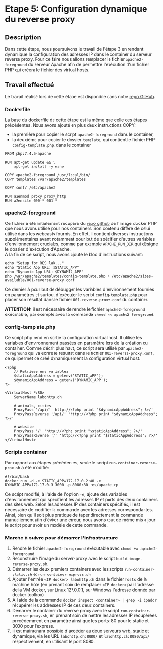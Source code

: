 # Etape 5: Configuration dynamique du reverse proxy
## Description
Dans cette étape, nous poursuivons le travail de l'étape 3 en rendant dynamique la configuration des adresses IP dans le container du serveur reverse proxy. Pour ce faire nous allons remplacer le fichier `apache2-foreground` du serveur Apache afin de permettre l'exécution d'un fichier PHP qui créera le fichier des virtual hosts.

## Travail effectué
Le travail réalisé lors de cette étape est disponible dans notre [repo GitHub](https://github.com/gollgot/RES_HTTPInfra/tree/fb-dynamic-configuration).

### Dockerfile
La base du dockerfile de cette étape est la même que celle des étapes précédentes. Nous avons ajouté en plus deux instructions COPY:
- la première pour copier le script `apache2-foreground` dans le container,
- la deuxième pour copier le dossier `template`, qui contient le fichier PHP `config-template.php`, dans le container.

```
FROM php:7.4.5-apache

RUN apt-get update && \
    apt-get install -y nano
    
COPY apache2-foreground /usr/local/bin/
COPY templates /var/apache2/templates

COPY conf/ /etc/apache2

RUN a2enmod proxy proxy_http
RUN a2ensite 000-* 001-*
```

### apache2-foreground
Ce fichier à été initialement récupéré du [repo github](https://github.com/docker-library/php/tree/master/7.4/buster/apache) de l'image docker PHP que nous avons utilisé pour nos containers. Son contenu diffère de celui utilisé dans les webcasts fournis. En effet, il contient diverses instructions supplémentaires ayant notamment pour but de spécifier d'autres variables d'environnement cruciales, comme par exemple `APACHE_RUN_DIR` qui désigne le dossier d'exécution d'Apache.  
A la fin de ce script, nous avons ajouté le bloc d'instructions suivant: 
```
echo "Setup for RES lab..."
echo "Static App URL: $STATIC_APP"
echo "Dynamic App URL: $DYNAMIC_APP"
php /var/apache2/templates/config-template.php > /etc/apache2/sites-available/001-reverse-proxy.conf
```
Ce dernier à pour but de débugger les variables d'environnement fournies en paramètres et surtout d'exécuter le script `config-template.php` pour placer son résultat dans le fichier `001-reverse-proxy.conf` du container.

**ATTENTION:**  il est nécessaire de rendre le fichier `apache2-foreground` exécutable, par exemple avec la commande `chmod +x apache2-foreground`.

### config-template.php
Ce script php rend en sortie la configuration virtual host. Il utilise les variables d'environnement passées en paramètre lors de la création du container. Comme décrit plus haut, ce script sera utilisé par `apache2-foreground` qui va écrire le résultat dans le fichier `001-reverse-proxy.conf`, ce qui permet de créé dynamiquement la configuration virtual host.
```
<?php
	// Retrieve env variables
	$staticAppAddress = getenv('STATIC_APP');
	$dynamicAppAddress = getenv('DYNAMIC_APP');
?>

<VirtualHost *:80>
	ServerName labohttp.ch
	
	# animals, cities
	ProxyPass '/api/' 'http://<?php print "$dynamicAppAddress"; ?>/'
	ProxyPassReverse '/api/' 'http://<?php print "$dynamicAppAddress"; ?>/'
	
	# website
	ProxyPass '/' 'http://<?php print "$staticAppAddress"; ?>/'
	ProxyPassReverse '/' 'http://<?php print "$staticAppAddress"; ?>/'
</VirtualHost>
```

### Scripts container
Par rapport aux étapes précédentes, seule le script `run-container-reverse-prox.sh` a été modifié:
```
#!/bin/bash
docker run -d -e STATIC_APP=172.17.0.2:80 -e DYNAMIC_APP=172.17.0.3:3000 -p 8080:80 res/apache_rp
```
Ce script modifié, à l'aide de l'option `-e`, ajoute des variables d'environnement qui spécifient les adresses IP et ports des deux containers des sites web. Selon les adresses IP des containers spécifiés, il est nécessaire de modifier la commande avec les adresses correspondantes. Ainsi, bien qu'il soit plus pratique de taper directement la commande manuellement afin d'éviter une erreur, nous avons tout de même mis à jour le script pour avoir un modèle de cette commande.

### Marche à suivre pour démarrer l'infrastructure
1. Rendre le fichier `apache2-foreground` exécutable avec `chmod +x apache2-foreground`.
1. Reconstruire l'image du server-proxy avec le script `build-image-reverse-proxy.sh`.
1. Démarrer les deux premiers containers avec les scripts `run-container-static.sh` et `run-container-express.sh`.
1. Ajouter l'entrée `<IP docker> labohttp.ch` dans le fichier `hosts` de la machine hôte (en prenant soin de remplacer `<IP docker>` par l'adresse de la VM docker, sur Linux 127.0.0.1, sur Windows l'adresse donnée par docker toolbox)
1. A l'aide de la commande `docker inspect <container> | grep -i ipaddr` récupérer les addresses IP de ces deux containers.
1. Démarrer le container du reverse proxy avec le script `run-container-reverse-proxy.sh`, en prenant soin de mettre les adresses IP récupérées précédemment en paramètre ainsi que les ports: 80 pour le static et 3000 pour l'express.
1. Il est maintenant possible d'accéder au deux serveurs web, static et dynamique, via les URL `labohttp.ch:8080/` et `labohttp.ch:8080/api/` respectivement, en utilisant le port 8080.
